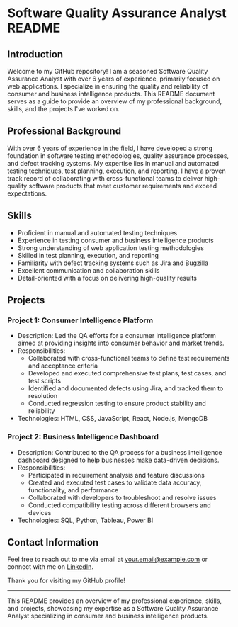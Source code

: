 # Software Quality Assurance Analyst README

## Introduction

Welcome to my GitHub repository! I am a seasoned Software Quality Assurance Analyst with over 6 years of experience, primarily focused on web applications. I specialize in ensuring the quality and reliability of consumer and business intelligence products. This README document serves as a guide to provide an overview of my professional background, skills, and the projects I've worked on.

## Professional Background

With over 6 years of experience in the field, I have developed a strong foundation in software testing methodologies, quality assurance processes, and defect tracking systems. My expertise lies in manual and automated testing techniques, test planning, execution, and reporting. I have a proven track record of collaborating with cross-functional teams to deliver high-quality software products that meet customer requirements and exceed expectations.

## Skills

- Proficient in manual and automated testing techniques
- Experience in testing consumer and business intelligence products
- Strong understanding of web application testing methodologies
- Skilled in test planning, execution, and reporting
- Familiarity with defect tracking systems such as Jira and Bugzilla
- Excellent communication and collaboration skills
- Detail-oriented with a focus on delivering high-quality results

## Projects

### Project 1: Consumer Intelligence Platform
- Description: Led the QA efforts for a consumer intelligence platform aimed at providing insights into consumer behavior and market trends.
- Responsibilities:
  - Collaborated with cross-functional teams to define test requirements and acceptance criteria
  - Developed and executed comprehensive test plans, test cases, and test scripts
  - Identified and documented defects using Jira, and tracked them to resolution
  - Conducted regression testing to ensure product stability and reliability
- Technologies: HTML, CSS, JavaScript, React, Node.js, MongoDB

### Project 2: Business Intelligence Dashboard
- Description: Contributed to the QA process for a business intelligence dashboard designed to help businesses make data-driven decisions.
- Responsibilities:
  - Participated in requirement analysis and feature discussions
  - Created and executed test cases to validate data accuracy, functionality, and performance
  - Collaborated with developers to troubleshoot and resolve issues
  - Conducted compatibility testing across different browsers and devices
- Technologies: SQL, Python, Tableau, Power BI

## Contact Information

Feel free to reach out to me via email at [your.email@example.com](mailto:your.email@example.com) or connect with me on [LinkedIn](https://www.linkedin.com/in/yourlinkedinprofile).

Thank you for visiting my GitHub profile!

---

This README provides an overview of my professional experience, skills, and projects, showcasing my expertise as a Software Quality Assurance Analyst specializing in consumer and business intelligence products.

<!---
vikaskumarprofessional92/vikaskumarprofessional92 is a ✨ special ✨ repository because its `README.md` (this file) appears on your GitHub profile.
You can click the Preview link to take a look at your changes.
--->
